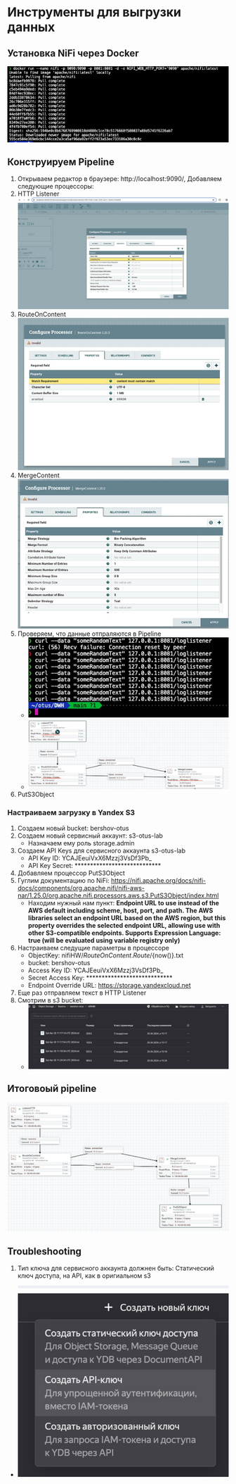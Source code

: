 # Инструменты для выгрузки данных

## Установка NiFi через Docker

 ![Установка NiFi через докер](images/step1.jpg)

## Конструируем Pipeline

1. Открываем редактор в браузере: http://localhost:9090/, Добавляем следующие процессоры:
2. HTTP Listener ![HTTP Listener](images/step2.jpg)
3. RouteOnContent ![RouteOnContent](images/step3.jpg)
4. MergeContent ![MergeContent](images/step4.jpg)
5. Проверяем,  что данные отпраляются в Pipeline
    - ![Curl](images/step3.1.jpg)
    - ![Check](images/step5.jpg)
6. PutS3Object

### Настраиваем загрузку в Yandex S3

1. Создаем новый bucket: bershov-otus
2. Создаем новый сервисный аккаунт: s3-otus-lab
    - Назначаем ему роль storage.admin
3. Создаем API Keys для сервисного аккаунта s3-otus-lab
    - API Key ID: YCAJEeuiVxX6Mzzj3VsDf3Pb_
    - API Key Secret: ****************************
4. Добавляем процессор PutS3Object
5. Гуглим документацию по NiFi: https://nifi.apache.org/docs/nifi-docs/components/org.apache.nifi/nifi-aws-nar/1.25.0/org.apache.nifi.processors.aws.s3.PutS3Object/index.html
    - Находим нужный нам пункт: **Endpoint URL to use instead of the AWS default including scheme, host, port, and path. The AWS libraries select an endpoint URL based on the AWS region, but this property overrides the selected endpoint URL, allowing use with other S3-compatible endpoints.
Supports Expression Language: true (will be evaluated using variable registry only)**
6. Настраиваем следущие параметры в процессоре
    - ObjectKey: nifiHW/${RouteOnContent.Route}/${now()}.txt
    - bucket: bershov-otus
    - Access Key ID: YCAJEeuiVxX6Mzzj3VsDf3Pb_
    - Secret Access Key: ****************************
    - Endpoint Override URL: https://storage.yandexcloud.net
7. Еще раз отправляем текст в HTTP Listener
8. Смотрим в s3 bucket:
    - ![s3](images/step6.jpg)

## Итоговоый pipeline
![NiFi](images/step7.jpg)


## Troubleshooting

1. Тип ключа для сервисного аккаунта должнен быть: Статический ключ доступа, на API, как в оригиальном s3
- ![API KEY](images/step8.jpg)